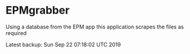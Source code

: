# EPMgrabber
Using a database from the EPM app this application scrapes the files as required


Latest backup: Sun Sep 22 07:18:02 UTC 2019

